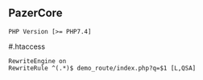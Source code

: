## PazerCore
```
PHP Version [>= PHP7.4]
```

#.htaccess
```
RewriteEngine on
RewriteRule ^(.*)$ demo_route/index.php?q=$1 [L,QSA]
```
